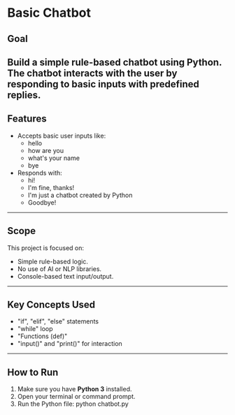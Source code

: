 # Basic Chatbot

## Goal
Build a simple **rule-based chatbot** using Python. The chatbot interacts with the user by responding to basic inputs with predefined replies.
---

## Features
- Accepts basic user inputs like:
  - hello
  - how are you
  - what's your name
  - bye
- Responds with:
  - hi!
  - I'm fine, thanks!
  - I'm just a chatbot created by Python
  - Goodbye!
---

##  Scope
This project is focused on:
- Simple rule-based logic.
- No use of AI or NLP libraries.
- Console-based text input/output.

---

## Key Concepts Used
- "if", "elif", "else" statements
- "while" loop
- "Functions (def)"
- "input()" and "print()" for interaction
---
## How to Run
1. Make sure you have **Python 3** installed.
2. Open your terminal or command prompt.
3. Run the Python file:
   python chatbot.py

